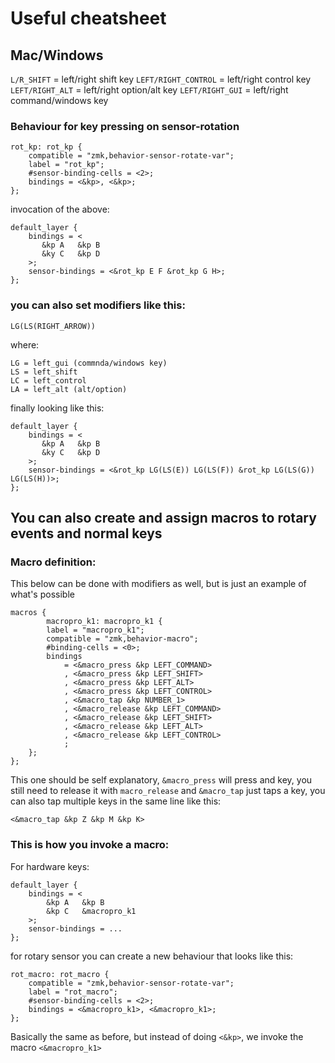# Useful cheatsheet

## Mac/Windows

`L/R_SHIFT` = left/right shift key
`LEFT/RIGHT_CONTROL` = left/right control key
`LEFT/RIGHT_ALT` = left/right option/alt key
`LEFT/RIGHT_GUI` = left/right command/windows key

### Behaviour for key pressing on sensor-rotation

```
rot_kp: rot_kp {
    compatible = "zmk,behavior-sensor-rotate-var";
    label = "rot_kp";
    #sensor-binding-cells = <2>;
    bindings = <&kp>, <&kp>;
};
```

invocation of the above:
```
default_layer {
    bindings = <
       &kp A   &kp B
       &ky C   &kp D
    >;
    sensor-bindings = <&rot_kp E F &rot_kp G H>;
};
```

### you can also set modifiers like this:
```
LG(LS(RIGHT_ARROW))

```
where:
```
LG = left_gui (commnda/windows key)
LS = left_shift
LC = left_control
LA = left_alt (alt/option)
```

finally looking like this:
```
default_layer {
    bindings = <
       &kp A   &kp B
       &ky C   &kp D
    >;
    sensor-bindings = <&rot_kp LG(LS(E)) LG(LS(F)) &rot_kp LG(LS(G)) LG(LS(H))>;
};
```

## You can also create and assign macros to rotary events and normal keys

### Macro definition:
This below can be done with modifiers as well, but is just an example of what's possible
```
macros {
        macropro_k1: macropro_k1 {
        label = "macropro_k1";
        compatible = "zmk,behavior-macro";
        #binding-cells = <0>;
        bindings
            = <&macro_press &kp LEFT_COMMAND>
            , <&macro_press &kp LEFT_SHIFT>
            , <&macro_press &kp LEFT_ALT>
            , <&macro_press &kp LEFT_CONTROL>
            , <&macro_tap &kp NUMBER_1>
            , <&macro_release &kp LEFT_COMMAND>
            , <&macro_release &kp LEFT_SHIFT>
            , <&macro_release &kp LEFT_ALT>
            , <&macro_release &kp LEFT_CONTROL>
            ;
    };
};
```
This one should be self explanatory, `&macro_press` will press and key, you still need to release it with `macro_release`
and `&macro_tap` just taps a key, you can also tap multiple keys in the same line like this:
```
<&macro_tap &kp Z &kp M &kp K>
```

### This is how you invoke a macro:

For hardware keys:
```
default_layer {
    bindings = <
        &kp A   &kp B
        &kp C   &macropro_k1
    >;
    sensor-bindings = ...
};
```
for rotary sensor you can create a new behaviour that looks like this:
```
rot_macro: rot_macro {
    compatible = "zmk,behavior-sensor-rotate-var";
    label = "rot_macro";
    #sensor-binding-cells = <2>;
    bindings = <&macropro_k1>, <&macropro_k1>;
};
```
Basically the same as before, but instead of doing `<&kp>`, we invoke the macro `<&macropro_k1>`
